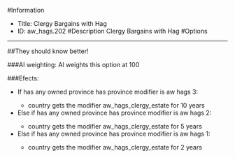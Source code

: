 #Information
 - Title: Clergy Bargains with Hag
 - ID: aw_hags.202
#Description
Clergy Bargains with Hag
#Options

___
##They should know better!

###AI weighting:
AI weights this option at 100


###Efects:<ul><li>If has any owned province has province modifier is aw hags 3:</li><ul><li>country gets the modifier aw_hags_clergy_estate for 10 years</li></ul><li>Else if has any owned province has province modifier is aw hags 2:</li><ul><li>country gets the modifier aw_hags_clergy_estate for 5 years</li></ul><li>Else if has any owned province has province modifier is aw hags 1:</li><ul><li>country gets the modifier aw_hags_clergy_estate for 2 years</li></ul></ul>
